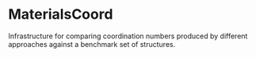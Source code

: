 # MaterialsCoord

Infrastructure for comparing coordination numbers produced by different approaches against a benchmark set of structures.
